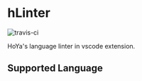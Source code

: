 # hLinter

![travis-ci](https://travis-ci.org/llHoYall/hLinter.svg?branch=master)

HoYa's language linter in vscode extension.

## Supported Language
